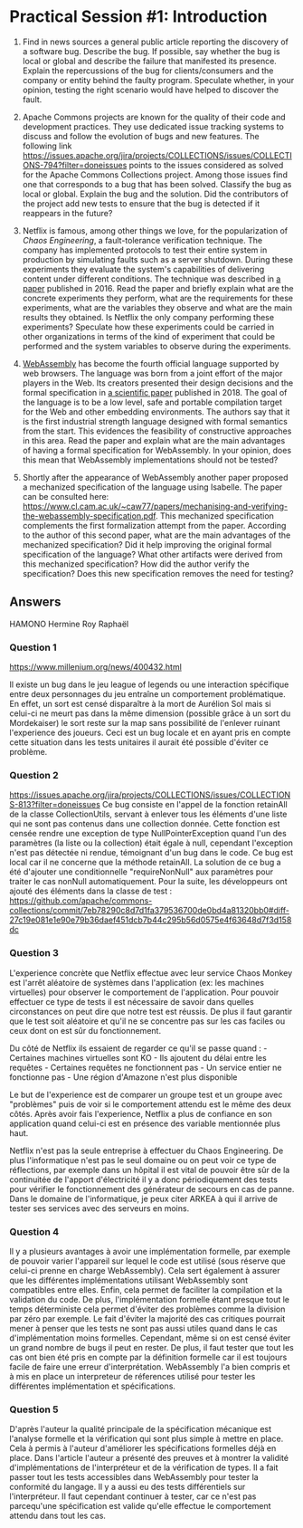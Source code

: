 # Practical Session #1: Introduction

1. Find in news sources a general public article reporting the discovery of a software bug. Describe the bug. If possible, say whether the bug is local or global and describe the failure that manifested its presence. Explain the repercussions of the bug for clients/consumers and the company or entity behind the faulty program. Speculate whether, in your opinion, testing the right scenario would have helped to discover the fault.

2. Apache Commons projects are known for the quality of their code and development practices. They use dedicated issue tracking systems to discuss and follow the evolution of bugs and new features. The following link https://issues.apache.org/jira/projects/COLLECTIONS/issues/COLLECTIONS-794?filter=doneissues points to the issues considered as solved for the Apache Commons Collections project. Among those issues find one that corresponds to a bug that has been solved. Classify the bug as local or global. Explain the bug and the solution. Did the contributors of the project add new tests to ensure that the bug is detected if it reappears in the future?

3. Netflix is famous, among other things we love, for the popularization of *Chaos Engineering*, a fault-tolerance verification technique. The company has implemented protocols to test their entire system in production by simulating faults such as a server shutdown. During these experiments they evaluate the system's capabilities of delivering content under different conditions. The technique was described in [a paper](https://arxiv.org/ftp/arxiv/papers/1702/1702.05843.pdf) published in 2016. Read the paper and briefly explain what are the concrete experiments they perform, what are the requirements for these experiments, what are the variables they observe and what are the main results they obtained. Is Netflix the only company performing these experiments? Speculate how these experiments could be carried in other organizations in terms of the kind of experiment that could be performed and the system variables to observe during the experiments.

4. [WebAssembly](https://webassembly.org/) has become the fourth official language supported by web browsers. The language was born from a joint effort of the major players in the Web. Its creators presented their design decisions and the formal specification in [a scientific paper](https://people.mpi-sws.org/~rossberg/papers/Haas,%20Rossberg,%20Schuff,%20Titzer,%20Gohman,%20Wagner,%20Zakai,%20Bastien,%20Holman%20-%20Bringing%20the%20Web%20up%20to%20Speed%20with%20WebAssembly.pdf) published in 2018. The goal of the language is to be a low level, safe and portable compilation target for the Web and other embedding environments. The authors say that it is the first industrial strength language designed with formal semantics from the start. This evidences the feasibility of constructive approaches in this area. Read the paper and explain what are the main advantages of having a formal specification for WebAssembly. In your opinion, does this mean that WebAssembly implementations should not be tested? 

5.  Shortly after the appearance of WebAssembly another paper proposed a mechanized specification of the language using Isabelle. The paper can be consulted here: https://www.cl.cam.ac.uk/~caw77/papers/mechanising-and-verifying-the-webassembly-specification.pdf. This mechanized specification complements the first formalization attempt from the paper. According to the author of this second paper, what are the main advantages of the mechanized specification? Did it help improving the original formal specification of the language? What other artifacts were derived from this mechanized specification? How did the author verify the specification? Does this new specification removes the need for testing?

## Answers
HAMONO Hermine
Roy Raphaël

### Question 1
https://www.millenium.org/news/400432.html

Il existe un bug dans le jeu league of legends ou une interaction spécifique entre deux personnages du jeu entraîne un comportement problématique. En effet, un sort est censé disparaître à la mort de Aurélion Sol mais si celui-ci ne meurt pas dans la même dimension (possible grâce à un sort du Mordekaiser) le sort reste sur la map sans possibilité de l'enlever ruinant l'experience des joueurs. Ceci est un bug locale et en ayant pris en compte cette situation dans les tests unitaires il aurait été possible d'éviter ce problème.

### Question 2 
https://issues.apache.org/jira/projects/COLLECTIONS/issues/COLLECTIONS-813?filter=doneissues
Ce bug consiste en l'appel de la fonction retainAll de la classe CollectionUtils, servant à enlever tous les éléments d'une liste qui ne sont pas contenus dans une collection donnée. Cette fonction est censée rendre une exception de type NullPointerException quand l'un des paramètres (la liste ou la collection) était égale à null, cependant l'exception n'est pas détectée ni rendue, témoignant d'un bug dans le code.
Ce bug est local car il ne concerne que la méthode retainAll.
La solution de ce bug a été d'ajouter une conditionnelle "requireNonNull" aux paramètres pour traiter le cas nonNull automatiquement.
Pour la suite, les développeurs ont ajouté des éléments dans la classe de test : https://github.com/apache/commons-collections/commit/7eb78290c8d7d1fa379536700de0bd4a81320bb0#diff-27c19e081e1e90e79b36daef451dcb7b44c295b56d0575e4f63648d7f3d158dc

### Question 3
L'experience concrète que Netflix effectue avec leur service Chaos Monkey est l'arrêt aléatoire de systèmes dans l'application (ex: les machines virtuelles) pour observer le comportement de l'application.
Pour pouvoir effectuer ce type de tests il est nécessaire de savoir dans quelles circonstances on peut dire que notre test est réussis. De plus il faut garantir que le test soit aléatoire et qu'il ne se concentre pas sur les cas faciles ou ceux dont on est sûr du fonctionnement.

Du côté de Netflix ils essaient de regarder ce qu'il se passe quand : 
    - Certaines machines virtuelles sont KO
    - Ils ajoutent du délai entre les requêtes
    - Certaines requêtes ne fonctionnent pas
    - Un service entier ne fonctionne pas
    - Une région d'Amazone n'est plus disponible
    
Le but de l'experience est de comparer un groupe test et un groupe avec "problèmes" puis de voir si le comportement attendu est le même des deux côtés. Après avoir fais l'experience, Netflix a plus de confiance en son application quand celui-ci est en présence des variable mentionnée plus haut.

Netflix n'est pas la seule entreprise à effectuer du Chaos Engineering. De plus l'informatique n'est pas le seul domaine ou on peut voir ce type de réflections, par exemple dans un hôpital il est vital de pouvoir être sûr de la continuitée de l'apport d'électricité il y a donc périodiquement des tests pour vérifier le fonctionnement des générateur de secours en cas de panne. Dans le domaine de l'informatique, je peux citer ARKEA à qui il arrive de tester ses services avec des serveurs en moins.


### Question 4
Il y a plusieurs avantages à avoir une implémentation formelle, par exemple de pouvoir varier l'appareil sur lequel le code est utilisé (sous réserve que celui-ci prenne en charge WebAssembly). Cela sert également à assurer que les différentes implémentations utilisant WebAssembly sont compatibles entre elles. Enfin, cela permet de faciliter la compilation et la validation du code.
De plus, l'implémentation formelle étant presque tout le temps déterministe cela permet d'éviter des problèmes comme la division par zéro par exemple.
Le fait d'éviter la majorité des cas critiques pourrait mener à penser que les tests ne sont pas aussi utiles quand dans le cas d'implémentation moins formelles. Cependant, même si on est censé éviter un grand nombre de bugs il peut en rester. De plus, il faut tester que tout les cas ont bien été pris en compte par la définition formelle car il est toujours facile de faire une erreur d'interprétation. WebAssembly l'a bien compris et à mis en place un interpreteur de réferences utilisé pour tester les différentes implémentation et spécifications.

### Question 5
D'après l'auteur la qualité principale de la spécification mécanique est l'analyse formelle et la vérification qui sont plus simple à mettre en place. Cela à permis à l'auteur d'améliorer les spécifications formelles déjà en place. Dans l'article l'auteur a présenté des preuves et à montrer la validité d'implémentations de l'interpréteur et de la vérification de types. Il a fait passer tout les tests accessibles dans WebAssembly pour tester la conformité du langage. Il y a aussi eu des tests différentiels sur l'interpréteur. Il faut cependant continuer à tester, car ce n'est pas parcequ'une spécification est valide qu'elle effectue le comportement attendu dans tout les cas.
